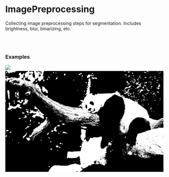 # ImagePreprocessing
Collecting image preprocessing steps for segmentation. Includes brightness, blur, binarizing, etc.

<br>
</br>

### Examples

<p float="left">
  <img src="/Data/raw_images/panda.png" width="500" />
  <img src="/Data/output/panda.png" width="500" />
</p>

